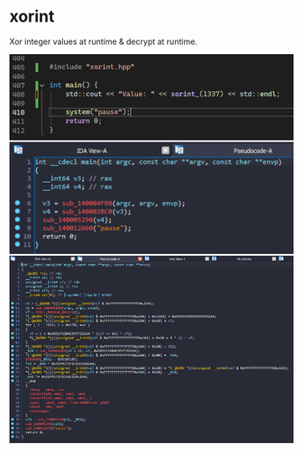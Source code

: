 # xorint
Xor integer values at runtime &amp; decrypt at runtime.

![code](https://github.com/suspex0/xorint/blob/main/code.PNG?raw=true)
![normal](https://github.com/suspex0/xorint/blob/main/normal.PNG?raw=true)
![xored](https://github.com/suspex0/xorint/blob/main/xorint.PNG?raw=true)
